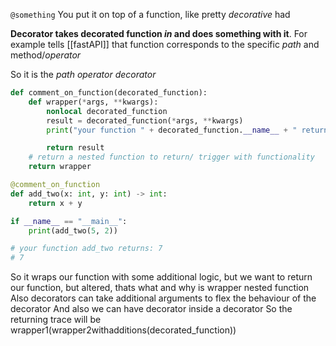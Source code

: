 `@something`
You put it on top of a function, like pretty *decorative* had

**Decorator takes decorated function *in* and does something with it**. For example tells [[fastAPI]] that function corresponds to the specific *path* and method/*operator*

So it is the *path operator decorator*

```python
def comment_on_function(decorated_function):
    def wrapper(*args, **kwargs):
        nonlocal decorated_function
        result = decorated_function(*args, **kwargs)
        print("your function " + decorated_function.__name__ + " returns: " + str(result))

        return result
    # return a nested function to return/ trigger with functionality 
    return wrapper

@comment_on_function
def add_two(x: int, y: int) -> int:
    return x + y

if __name__ == "__main__":
    print(add_two(5, 2))

# your function add_two returns: 7
# 7
```

So it wraps our function with some additional logic, but we want to return our function, but altered, thats what and why is wrapper nested function
Also decorators can take additional arguments to flex the behaviour of the decorator 
And also we can have decorator inside a decorator
So the returning trace will be wrapper1(wrapper2withadditions(decorated_function))